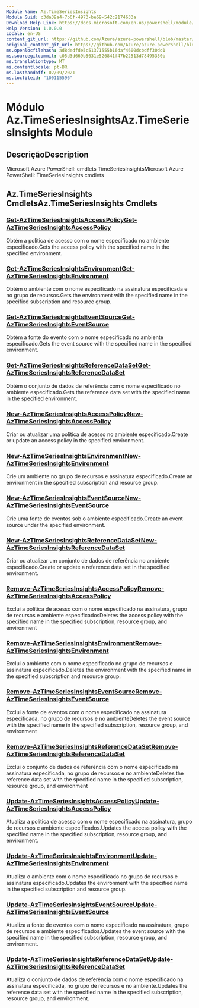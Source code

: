```yaml
---
Module Name: Az.TimeSeriesInsights
Module Guid: c3da39a4-7b6f-4973-be69-542c2174633a
Download Help Link: https://docs.microsoft.com/en-us/powershell/module/az.timeseriesinsights
Help Version: 1.0.0.0
Locale: en-US
content_git_url: https://github.com/Azure/azure-powershell/blob/master/src/TimeSeriesInsights/help/Az.TimeSeriesInsights.md
original_content_git_url: https://github.com/Azure/azure-powershell/blob/master/src/TimeSeriesInsights/help/Az.TimeSeriesInsights.md
ms.openlocfilehash: ad8dedfde5c51371555b16daf4600dcbdff30dd1
ms.sourcegitcommit: c05d3d669b5631e526841f47b22513d78495350b
ms.translationtype: MT
ms.contentlocale: pt-BR
ms.lasthandoff: 02/09/2021
ms.locfileid: "100115596"
---
```

# <span data-ttu-id="d8737-101">Módulo Az.TimeSeriesInsights</span><span class="sxs-lookup"><span data-stu-id="d8737-101">Az.TimeSeriesInsights Module</span></span>
## <span data-ttu-id="d8737-102">Descrição</span><span class="sxs-lookup"><span data-stu-id="d8737-102">Description</span></span>
<span data-ttu-id="d8737-103">Microsoft Azure PowerShell: cmdlets TimeSeriesInsights</span><span class="sxs-lookup"><span data-stu-id="d8737-103">Microsoft Azure PowerShell: TimeSeriesInsights cmdlets</span></span>

## <span data-ttu-id="d8737-104">Az.TimeSeriesInsights Cmdlets</span><span class="sxs-lookup"><span data-stu-id="d8737-104">Az.TimeSeriesInsights Cmdlets</span></span>
### [<span data-ttu-id="d8737-105">Get-AzTimeSeriesInsightsAccessPolicy</span><span class="sxs-lookup"><span data-stu-id="d8737-105">Get-AzTimeSeriesInsightsAccessPolicy</span></span>](Get-AzTimeSeriesInsightsAccessPolicy.md)
<span data-ttu-id="d8737-106">Obtém a política de acesso com o nome especificado no ambiente especificado.</span><span class="sxs-lookup"><span data-stu-id="d8737-106">Gets the access policy with the specified name in the specified environment.</span></span>

### [<span data-ttu-id="d8737-107">Get-AzTimeSeriesInsightsEnvironment</span><span class="sxs-lookup"><span data-stu-id="d8737-107">Get-AzTimeSeriesInsightsEnvironment</span></span>](Get-AzTimeSeriesInsightsEnvironment.md)
<span data-ttu-id="d8737-108">Obtém o ambiente com o nome especificado na assinatura especificada e no grupo de recursos.</span><span class="sxs-lookup"><span data-stu-id="d8737-108">Gets the environment with the specified name in the specified subscription and resource group.</span></span>

### [<span data-ttu-id="d8737-109">Get-AzTimeSeriesInsightsEventSource</span><span class="sxs-lookup"><span data-stu-id="d8737-109">Get-AzTimeSeriesInsightsEventSource</span></span>](Get-AzTimeSeriesInsightsEventSource.md)
<span data-ttu-id="d8737-110">Obtém a fonte do evento com o nome especificado no ambiente especificado.</span><span class="sxs-lookup"><span data-stu-id="d8737-110">Gets the event source with the specified name in the specified environment.</span></span>

### [<span data-ttu-id="d8737-111">Get-AzTimeSeriesInsightsReferenceDataSet</span><span class="sxs-lookup"><span data-stu-id="d8737-111">Get-AzTimeSeriesInsightsReferenceDataSet</span></span>](Get-AzTimeSeriesInsightsReferenceDataSet.md)
<span data-ttu-id="d8737-112">Obtém o conjunto de dados de referência com o nome especificado no ambiente especificado.</span><span class="sxs-lookup"><span data-stu-id="d8737-112">Gets the reference data set with the specified name in the specified environment.</span></span>

### [<span data-ttu-id="d8737-113">New-AzTimeSeriesInsightsAccessPolicy</span><span class="sxs-lookup"><span data-stu-id="d8737-113">New-AzTimeSeriesInsightsAccessPolicy</span></span>](New-AzTimeSeriesInsightsAccessPolicy.md)
<span data-ttu-id="d8737-114">Criar ou atualizar uma política de acesso no ambiente especificado.</span><span class="sxs-lookup"><span data-stu-id="d8737-114">Create or update an access policy in the specified environment.</span></span>

### [<span data-ttu-id="d8737-115">New-AzTimeSeriesInsightsEnvironment</span><span class="sxs-lookup"><span data-stu-id="d8737-115">New-AzTimeSeriesInsightsEnvironment</span></span>](New-AzTimeSeriesInsightsEnvironment.md)
<span data-ttu-id="d8737-116">Crie um ambiente no grupo de recursos e assinatura especificado.</span><span class="sxs-lookup"><span data-stu-id="d8737-116">Create an environment in the specified subscription and resource group.</span></span>

### [<span data-ttu-id="d8737-117">New-AzTimeSeriesInsightsEventSource</span><span class="sxs-lookup"><span data-stu-id="d8737-117">New-AzTimeSeriesInsightsEventSource</span></span>](New-AzTimeSeriesInsightsEventSource.md)
<span data-ttu-id="d8737-118">Crie uma fonte de eventos sob o ambiente especificado.</span><span class="sxs-lookup"><span data-stu-id="d8737-118">Create an event source under the specified environment.</span></span>

### [<span data-ttu-id="d8737-119">New-AzTimeSeriesInsightsReferenceDataSet</span><span class="sxs-lookup"><span data-stu-id="d8737-119">New-AzTimeSeriesInsightsReferenceDataSet</span></span>](New-AzTimeSeriesInsightsReferenceDataSet.md)
<span data-ttu-id="d8737-120">Criar ou atualizar um conjunto de dados de referência no ambiente especificado.</span><span class="sxs-lookup"><span data-stu-id="d8737-120">Create or update a reference data set in the specified environment.</span></span>

### [<span data-ttu-id="d8737-121">Remove-AzTimeSeriesInsightsAccessPolicy</span><span class="sxs-lookup"><span data-stu-id="d8737-121">Remove-AzTimeSeriesInsightsAccessPolicy</span></span>](Remove-AzTimeSeriesInsightsAccessPolicy.md)
<span data-ttu-id="d8737-122">Exclui a política de acesso com o nome especificado na assinatura, grupo de recursos e ambiente especificados</span><span class="sxs-lookup"><span data-stu-id="d8737-122">Deletes the access policy with the specified name in the specified subscription, resource group, and environment</span></span>

### [<span data-ttu-id="d8737-123">Remove-AzTimeSeriesInsightsEnvironment</span><span class="sxs-lookup"><span data-stu-id="d8737-123">Remove-AzTimeSeriesInsightsEnvironment</span></span>](Remove-AzTimeSeriesInsightsEnvironment.md)
<span data-ttu-id="d8737-124">Exclui o ambiente com o nome especificado no grupo de recursos e assinatura especificado.</span><span class="sxs-lookup"><span data-stu-id="d8737-124">Deletes the environment with the specified name in the specified subscription and resource group.</span></span>

### [<span data-ttu-id="d8737-125">Remove-AzTimeSeriesInsightsEventSource</span><span class="sxs-lookup"><span data-stu-id="d8737-125">Remove-AzTimeSeriesInsightsEventSource</span></span>](Remove-AzTimeSeriesInsightsEventSource.md)
<span data-ttu-id="d8737-126">Exclui a fonte de eventos com o nome especificado na assinatura especificada, no grupo de recursos e no ambiente</span><span class="sxs-lookup"><span data-stu-id="d8737-126">Deletes the event source with the specified name in the specified subscription, resource group, and environment</span></span>

### [<span data-ttu-id="d8737-127">Remove-AzTimeSeriesInsightsReferenceDataSet</span><span class="sxs-lookup"><span data-stu-id="d8737-127">Remove-AzTimeSeriesInsightsReferenceDataSet</span></span>](Remove-AzTimeSeriesInsightsReferenceDataSet.md)
<span data-ttu-id="d8737-128">Exclui o conjunto de dados de referência com o nome especificado na assinatura especificada, no grupo de recursos e no ambiente</span><span class="sxs-lookup"><span data-stu-id="d8737-128">Deletes the reference data set with the specified name in the specified subscription, resource group, and environment</span></span>

### [<span data-ttu-id="d8737-129">Update-AzTimeSeriesInsightsAccessPolicy</span><span class="sxs-lookup"><span data-stu-id="d8737-129">Update-AzTimeSeriesInsightsAccessPolicy</span></span>](Update-AzTimeSeriesInsightsAccessPolicy.md)
<span data-ttu-id="d8737-130">Atualiza a política de acesso com o nome especificado na assinatura, grupo de recursos e ambiente especificados.</span><span class="sxs-lookup"><span data-stu-id="d8737-130">Updates the access policy with the specified name in the specified subscription, resource group, and environment.</span></span>

### [<span data-ttu-id="d8737-131">Update-AzTimeSeriesInsightsEnvironment</span><span class="sxs-lookup"><span data-stu-id="d8737-131">Update-AzTimeSeriesInsightsEnvironment</span></span>](Update-AzTimeSeriesInsightsEnvironment.md)
<span data-ttu-id="d8737-132">Atualiza o ambiente com o nome especificado no grupo de recursos e assinatura especificado.</span><span class="sxs-lookup"><span data-stu-id="d8737-132">Updates the environment with the specified name in the specified subscription and resource group.</span></span>

### [<span data-ttu-id="d8737-133">Update-AzTimeSeriesInsightsEventSource</span><span class="sxs-lookup"><span data-stu-id="d8737-133">Update-AzTimeSeriesInsightsEventSource</span></span>](Update-AzTimeSeriesInsightsEventSource.md)
<span data-ttu-id="d8737-134">Atualiza a fonte de eventos com o nome especificado na assinatura, grupo de recursos e ambiente especificados.</span><span class="sxs-lookup"><span data-stu-id="d8737-134">Updates the event source with the specified name in the specified subscription, resource group, and environment.</span></span>

### [<span data-ttu-id="d8737-135">Update-AzTimeSeriesInsightsReferenceDataSet</span><span class="sxs-lookup"><span data-stu-id="d8737-135">Update-AzTimeSeriesInsightsReferenceDataSet</span></span>](Update-AzTimeSeriesInsightsReferenceDataSet.md)
<span data-ttu-id="d8737-136">Atualiza o conjunto de dados de referência com o nome especificado na assinatura especificada, no grupo de recursos e no ambiente.</span><span class="sxs-lookup"><span data-stu-id="d8737-136">Updates the reference data set with the specified name in the specified subscription, resource group, and environment.</span></span>


